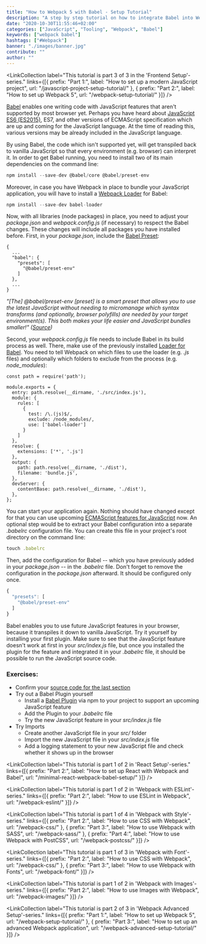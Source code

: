```yaml
---
title: "How to Webpack 5 with Babel - Setup Tutorial"
description: "A step by step tutorial on how to integrate Babel into Webpack to access powerful JavaScript features (ES6, ES7, ES8, ES9) from the future ..."
date: "2020-10-30T11:55:46+02:00"
categories: ["JavaScript", "Tooling", "Webpack", "Babel"]
keywords: ["webpack babel"]
hashtags: ["#Webpack"]
banner: "./images/banner.jpg"
contribute: ""
author: ""
---
```


<Sponsorship />

<LinkCollection label="This tutorial is part 3 of 3 in the 'Frontend Setup'-series." links={[{ prefix: "Part 1:", label: "How to set up a modern JavaScript project", url: "/javascript-project-setup-tutorial/" }, { prefix: "Part 2:", label: "How to set up Webpack 5", url: "/webpack-setup-tutorial/" }]} />

[Babel](https://babeljs.io/) enables one writing code with JavaScript features that aren't supported by most browser yet. Perhaps you have heard about [JavaScript ES6 (ES2015)](https://babeljs.io/docs/learn-es2015/), ES7, and other versions of ECMAScript specification which are up and coming for the JavaScript language. At the time of reading this, various versions may be already included in the JavaScript language.

By using Babel, the code which isn't supported yet, will get transpiled back to vanilla JavaScript so that every environment (e.g. browser) can interpret it. In order to get Babel running, you need to install two of its main dependencies on the command line:

```javascript
npm install --save-dev @babel/core @babel/preset-env
```

Moreover, in case you have Webpack in place to bundle your JavaScript application, you will have to install a [Webpack Loader](https://webpack.js.org/loaders/) for Babel:

```javascript
npm install --save-dev babel-loader
```

Now, with all libraries (node packages) in place, you need to adjust your *package.json* and *webpack.config.js* (if necessary) to respect the Babel changes. These changes will include all packages you have installed before. First, in your *package.json*, include the [Babel Preset](https://babeljs.io/docs/en/presets):

```javascript{3-7}
{
  ...
  "babel": {
    "presets": [
      "@babel/preset-env"
    ]
  },
  ...
}
```

*"[The] @babel/preset-env [preset] is a smart preset that allows you to use the latest JavaScript without needing to micromanage which syntax transforms (and optionally, browser polyfills) are needed by your target environment(s). This both makes your life easier and JavaScript bundles smaller!" ([Source](https://babeljs.io/docs/en/babel-preset-env))*

Second, your *webpack.config.js* file needs to include Babel in its build process as well. There, make use of the previously installed [Loader for Babel](https://github.com/babel/babel-loader). You need to tell Webpack on which files to use the loader (e.g. *.js* files) and optionally which folders to exclude from the process (e.g. *node_modules*):

```javascript{3-16}
const path = require('path');

module.exports = {
  entry: path.resolve(__dirname, './src/index.js'),
  module: {
    rules: [
      {
        test: /\.(js)$/,
        exclude: /node_modules/,
        use: ['babel-loader']
      }
    ]
  },
  resolve: {
    extensions: ['*', '.js']
  },
  output: {
    path: path.resolve(__dirname, './dist'),
    filename: 'bundle.js',
  },
  devServer: {
    contentBase: path.resolve(__dirname, './dist'),
  },
};
```

You can start your application again. Nothing should have changed except for that you can use upcoming [ECMAScript features for JavaScript](https://github.com/tc39/proposals) now. An optional step would be to extract your Babel configuration into a separate *.babelrc* configuration file. You can create this file in your project's root directory on the command line:

```javascript
touch .babelrc
```

Then, add the configuration for Babel -- which you have previously added in your *package.json* -- in the *.babelrc* file. Don't forget to remove the configuration in the *package.json* afterward. It should be configured only once.

```javascript
{
  "presets": [
    "@babel/preset-env"
  ]
}
```

Babel enables you to use future JavaScript features in your browser, because it transpiles it down to vanilla JavaScript. Try it yourself by installing your first plugin. Make sure to see that the JavaScript feature doesn't work at first in your *src/index.js* file, but once you installed the plugin for the feature and integrated it in your *.babelrc* file, it should be possible to run the JavaScript source code.

### Exercises:

* Confirm your [source code for the last section](https://github.com/rwieruch/minimal-webpack-babel-setup)
* Try out a Babel Plugin yourself
  * Install a [Babel Plugin](https://babeljs.io/docs/en/plugins) via npm to your project to support an upcoming JavaScript feature
  * Add the Plugin to your *.babelrc* file
  * Try the new JavaScript feature in your *src/index.js* file
* Try Imports
  * Create another JavaScript file in your *src/* folder
  * Import the new JavaScript file in your *src/index.js* file
  * Add a logging statement to your new JavaScript file and check whether it shows up in the browser

<LinkCollection label="This tutorial is part 1 of 2 in 'React Setup'-series." links={[{ prefix: "Part 2:", label: "How to set up React with Webpack and Babel", url: "/minimal-react-webpack-babel-setup/" }]} />

<LinkCollection label="This tutorial is part 1 of 2 in 'Webpack with ESLint'-series." links={[{ prefix: "Part 2:", label: "How to use ESLint in Webpack", url: "/webpack-eslint/" }]} />

<LinkCollection label="This tutorial is part 1 of 4 in 'Webpack with Style'-series." links={[{ prefix: "Part 2:", label: "How to use CSS with Webpack", url: "/webpack-css/" }, { prefix: "Part 3:", label: "How to use Webpack with SASS", url: "/webpack-sass/" }, { prefix: "Part 4:", label: "How to use Webpack with PostCSS", url: "/webpack-postcss/" }]} />

<LinkCollection label="This tutorial is part 1 of 3 in 'Webpack with Font'-series." links={[{ prefix: "Part 2:", label: "How to use CSS with Webpack", url: "/webpack-css/" }, { prefix: "Part 3:", label: "How to use Webpack with Fonts", url: "/webpack-font/" }]} />

<LinkCollection label="This tutorial is part 1 of 2 in 'Webpack with Images'-series." links={[{ prefix: "Part 2:", label: "How to use Images with Webpack", url: "/webpack-images/" }]} />

<LinkCollection label="This tutorial is part 2 of 3 in 'Webpack Advanced Setup'-series." links={[{ prefix: "Part 1:", label: "How to set up Webpack 5", url: "/webpack-setup-tutorial/" }, { prefix: "Part 3:", label: "How to set up an advanced Webpack application", url: "/webpack-advanced-setup-tutorial/" }]} />
